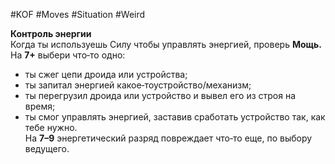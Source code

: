 #KOF #Moves #Situation #Weird 

**Контроль энергии**  
Когда ты используешь Силу чтобы управлять энергией,  проверь **Мощь.**  
На **7+** выбери что‑то одно:  
-  ты сжег цепи дроида или устройства;  
-  ты запитал энергией какое‑тоустройство/механизм;  
-  ты перегрузил дроида или устройство и вывел его  из строя на время;  
-  ты смог управлять энергией, заставив сработать  устройство так, как тебе нужно.  
На  **7–9** энергетический разряд повреждает  что‑то еще, по выбору ведущего.   

